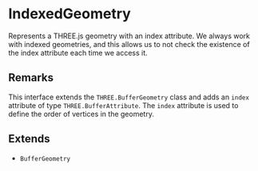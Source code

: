 # IndexedGeometry

Represents a THREE.js geometry with an index attribute. We always work with indexed geometries, and this allows us to not check the existence of the index attribute each time we access it.

## Remarks

This interface extends the `THREE.BufferGeometry` class and adds an `index` attribute of type `THREE.BufferAttribute`.
The `index` attribute is used to define the order of vertices in the geometry.

## Extends

- `BufferGeometry`
